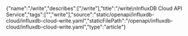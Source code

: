 {"name":"/write","describes":["/write"],"title":"/write\nInfluxDB Cloud API Service","tags":["","write"],"source":"static/openapi/influxdb-cloud/influxdb-cloud-write.yaml","staticFilePath":"/openapi/influxdb-cloud/influxdb-cloud-write.yaml","type":"article"}
